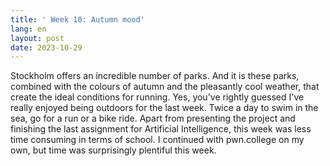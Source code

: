 ```yaml
---
title: ' Week 10: Autumn mood'
lang: en
layout: post
date: 2023-10-29
---
```


Stockholm offers an incredible number of parks. And it is these parks, combined with the colours of autumn and the pleasantly cool weather, that create the ideal conditions for running. Yes, you've rightly guessed I've really enjoyed being outdoors for the last week. Twice a day to swim in the sea, go for a run or a bike ride. Apart from presenting the project and finishing the last assignment for Artificial Intelligence, this week was less time consuming in terms of school. I continued with pwn.college on my own, but time was surprisingly plentiful this week.